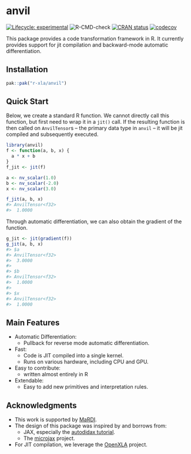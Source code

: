 
<!-- README.md is generated from README.Rmd. Please edit that file -->

# anvil

<!-- badges: start -->

[![Lifecycle:
experimental](https://img.shields.io/badge/lifecycle-experimental-orange.svg)](https://lifecycle.r-lib.org/articles/stages.html#experimental)
![R-CMD-check](https://github.com/r-xla/anvil/actions/workflows/R-CMD-check.yaml/badge.svg)
[![CRAN
status](https://www.r-pkg.org/badges/version/anvil)](https://CRAN.R-project.org/package=anvil)
[![codecov](https://codecov.io/gh/r-xla/anvil/branch/main/graph/badge.svg)](https://codecov.io/gh/r-xla/anvil)
<!-- badges: end -->

This package provides a code transformation framework in R. It currently
provides support for jit compilation and backward-mode automatic
differentiation.

## Installation

``` r
pak::pak("r-xla/anvil")
```

## Quick Start

Below, we create a standard R function. We cannot directly call this
function, but first need to wrap it in a `jit()` call. If the resulting
function is then called on `AnvilTensor`s – the primary data type in
`anvil` – it will be jit compiled and subsequently executed.

``` r
library(anvil)
f <- function(a, b, x) {
  a * x + b
}
f_jit <- jit(f)

a <- nv_scalar(1.0)
b <- nv_scalar(-2.0)
x <- nv_scalar(3.0)

f_jit(a, b, x)
#> AnvilTensor<f32> 
#>  1.0000
```

Through automatic differentiation, we can also obtain the gradient of
the function.

``` r
g_jit <- jit(gradient(f))
g_jit(a, b, x)
#> $a
#> AnvilTensor<f32> 
#>  3.0000
#> 
#> $b
#> AnvilTensor<f32> 
#>  1.0000
#> 
#> $x
#> AnvilTensor<f32> 
#>  1.0000
```

## Main Features

- Automatic Differentiation:
  - Pullback for reverse mode automatic differentiation.
- Fast:
  - Code is JIT compiled into a single kernel.
  - Runs on various hardware, including CPU and GPU.
- Easy to contribute:
  - written almost entirely in R
- Extendable:
  - Easy to add new primitives and interpretation rules.

## Acknowledgments

- This work is supported by [MaRDI](https://www.mardi4nfdi.de).
- The design of this package was inspired by and borrows from:
  - JAX, especially the [autodidax
    tutorial](https://docs.jax.dev/en/latest/autodidax.html).
  - The [microjax](https://github.com/joey00072/microjax) project.
- For JIT compilation, we leverage the [OpenXLA](https://openxla.org/)
  project.
